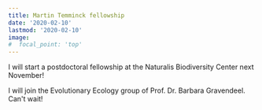 ```yaml
---
title: Martin Temminck fellowship
date: '2020-02-10'
lastmod: '2020-02-10'
image:
#  focal_point: 'top'
---
```


I will start a postdoctoral fellowship at the Naturalis Biodiversity Center next November!

<!--more-->

I will join the Evolutionary Ecology group of Prof. Dr. Barbara Gravendeel. Can't wait!